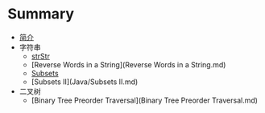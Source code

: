 # Summary

* [简介](README.md)
* 字符串
   * [strStr](Java/strStr.md)
   * [Reverse Words in a String](Reverse Words in a String.md)
   * [Subsets](Java/Subsets.md)
   * [Subsets II](Java/Subsets II.md)
* 二叉树
   * [Binary Tree Preorder Traversal](Binary Tree Preorder Traversal.md)

